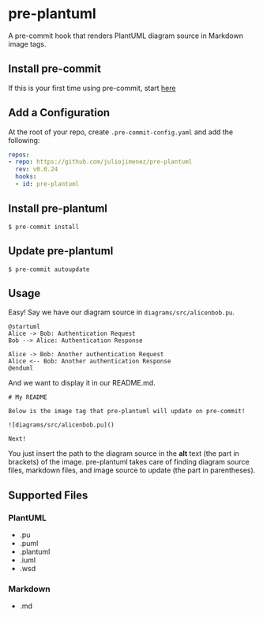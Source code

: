 # pre-plantuml

A pre-commit hook that renders PlantUML diagram source in Markdown image tags. 

## Install pre-commit

If this is your first time using pre-commit, start [here](https://pre-commit.com/#install)

## Add a Configuration

At the root of your repo, create `.pre-commit-config.yaml` and add the following:

```yaml
repos:
- repo: https://github.com/juliojimenez/pre-plantuml
  rev: v0.0.24
  hooks:
  - id: pre-plantuml
```

## Install pre-plantuml

```shell
$ pre-commit install
```

## Update pre-plantuml

```shell
$ pre-commit autoupdate
```

## Usage

Easy! Say we have our diagram source in `diagrams/src/alicenbob.pu`.

```
@startuml
Alice -> Bob: Authentication Request
Bob --> Alice: Authentication Response

Alice -> Bob: Another authentication Request
Alice <-- Bob: Another authentication Response
@enduml
```

And we want to display it in our README.md.

```
# My README

Below is the image tag that pre-plantuml will update on pre-commit!

![diagrams/src/alicenbob.pu]()

Next!
```

You just insert the path to the diagram source in the **alt** text (the part in brackets) of the image. pre-plantuml takes care of finding diagram source files, markdown files, and image source to update (the part in parentheses).

## Supported Files

### PlantUML

- .pu
- .puml
- .plantuml
- .iuml
- .wsd

### Markdown

- .md
